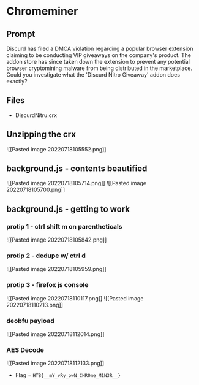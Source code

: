 # Chromeminer

## Prompt
Discurd has filed a DMCA violation regarding a popular browser extension claiming to be conducting VIP giveaways on the company's product. The addon store has since taken down the extension to prevent any potential browser cryptomining malware from being distributed in the marketplace. Could you investigate what the 'Discurd Nitro Giveaway' addon does exactly?

## Files
- DiscurdNitru.crx

## Unzipping the crx
![[Pasted image 20220718105552.png]]

## background.js - contents beautified
![[Pasted image 20220718105714.png]]
![[Pasted image 20220718105700.png]]

## background.js - getting to work

### protip 1 - ctrl shift m on parentheticals
![[Pasted image 20220718105842.png]]

### protip 2 - dedupe w/ ctrl d 
![[Pasted image 20220718105959.png]]

### protip 3 - firefox js console
![[Pasted image 20220718110117.png]]
![[Pasted image 20220718110213.png]]

### deobfu payload
![[Pasted image 20220718112014.png]]

### AES Decode
![[Pasted image 20220718112133.png]]

- Flag = `HTB{__mY_vRy_owN_CHR0me_M1N3R__}`